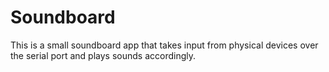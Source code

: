# Soundboard

This is a small soundboard app that takes input from physical devices over the serial port and plays sounds accordingly.